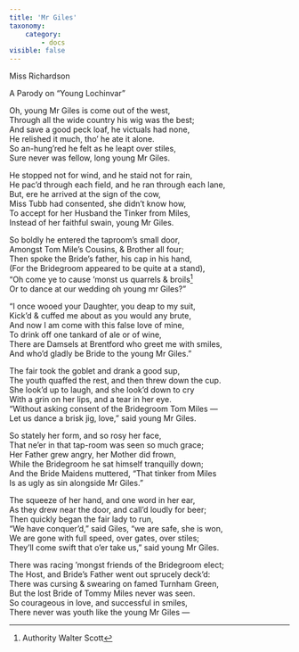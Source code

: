 ```yaml
---
title: 'Mr Giles'
taxonomy:
    category:
        - docs
visible: false
---
```


<div class="author">Miss Richardson</div>

<span class="pencil">A Parody on “Young Lochinvar”</span>

Oh, young Mr Giles is come out of the west,  
Through all the wide country his wig was the best;  
And save a good peck loaf, he victuals had none,  
He relished it much, tho’ he ate it alone.  
So an-hung’red he felt as he leapt over stiles,  
Sure never was fellow, long young Mr Giles.  
  
He stopped not for wind, and he staid not for rain,  
He pac’d through each field, and he ran through each lane,  
But, ere he arrived at the sign of the cow,  
Miss Tubb had consented, she didn’t know how,  
To accept for her Husband the Tinker from Miles,  
Instead of her faithful swain, young Mr Giles.  
  
So boldly he entered the taproom’s small door,  
Amongst Tom Mile’s Cousins, & Brother all four;  
Then spoke the Bride’s father, his cap in his hand,  
(For the Bridegroom appeared to be quite at a stand),  
“Oh come ye to cause ’monst us quarrels & broils[^1]  
Or to dance at our wedding oh young mr Giles?”  
  
“I once wooed your Daughter, you deap to my suit,  
Kick’d & cuffed me about as you would any brute,  
And now I am come with this false love of mine,  
To drink off one tankard of ale or of wine,  
There are Damsels at Brentford who greet me with smiles,  
And who’d gladly be Bride to the young Mr Giles.”  
  
The fair took the goblet and drank a good sup,  
The youth quaffed the rest, and then threw down the cup.  
She look’d up to laugh, and she look’d down to cry  
With a grin on her lips, and a tear in her eye.  
“Without asking consent of the Bridegroom Tom Miles —  
Let us dance a brisk jig, love,” said young Mr Giles.  
  
So stately her form, and so rosy her face,  
That ne’er in that tap-room was seen so much grace;  
Her Father grew angry, her Mother did frown,  
While the Bridegroom he sat himself tranquilly down;  
And the Bride Maidens muttered, “That tinker from Miles  
Is as ugly as sin alongside Mr Giles.”  
  
The squeeze of her hand, and one word in her ear,  
As they drew near the door, and call’d loudly for beer;  
Then quickly began the fair lady to run,  
“We have conquer’d,” said Giles, “we are safe, she is won,  
We are gone with full speed, over gates, over stiles;  
They’ll come swift that o’er take us,” said young Mr Giles.  
  
There was racing ’mongst friends of the Bridegroom elect;  
The Host, and Bride’s Father went out sprucely deck’d:  
There was cursing & swearing on famed Turnham Green,  
But the lost Bride of Tommy Miles never was seen.  
So courageous in love, and successful in smiles,  
There never was youth like the young Mr Giles —

[^1]: Authority Walter Scott 